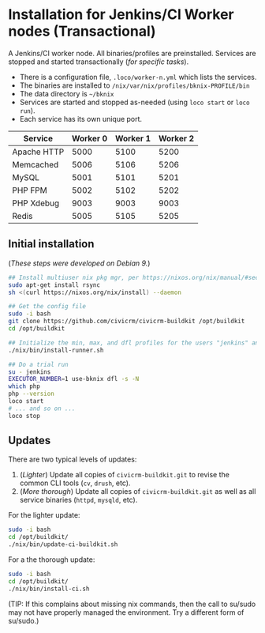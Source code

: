 # Installation for Jenkins/CI Worker nodes (Transactional)

A Jenkins/CI worker node. All binaries/profiles are preinstalled. Services are stopped and started transactionally (*for specific tasks*).

* There is a configuration file, `.loco/worker-n.yml` which lists the services.
* The binaries are installed to `/nix/var/nix/profiles/bknix-PROFILE/bin`
* The data directory is `~/bknix`
* Services are started and stopped as-needed (using `loco start` or `loco run`).
* Each service has its own unique port.

| Service     | Worker 0     | Worker 1     | Worker 2     |
|-------------|--------------|--------------|--------------|
| Apache HTTP | 5000         | 5100         | 5200         |
| Memcached   | 5006         | 5106         | 5206         |
| MySQL       | 5001         | 5101         | 5201         |
| PHP FPM     | 5002         | 5102         | 5202         |
| PHP Xdebug  | 9003         | 9003         | 9003         |
| Redis       | 5005         | 5105         | 5205         |

## Initial installation

(*These steps were developed on Debian 9.*)

```bash
## Install multiuser nix pkg mgr, per https://nixos.org/nix/manual/#sect-multi-user-installation
sudo apt-get install rsync
sh <(curl https://nixos.org/nix/install) --daemon

## Get the config file
sudo -i bash
git clone https://github.com/civicrm/civicrm-buildkit /opt/buildkit
cd /opt/buildkit

## Initialize the min, max, and dfl profiles for the users "jenkins" and "publisher"
./nix/bin/install-runner.sh

## Do a trial run
su - jenkins
EXECUTOR_NUMBER=1 use-bknix dfl -s -N
which php
php --version
loco start
# ... and so on ...
loco stop
```

## Updates

There are two typical levels of updates:

1. (*Lighter*) Update all copies of `civicrm-buildkit.git` to revise the common CLI tools (`cv`, `drush`, etc).
2. (*More thorough*) Update all copies of `civicrm-buildkit.git` as well as all service binaries (`httpd`, `mysqld`, etc).

For the lighter update:

```bash
sudo -i bash
cd /opt/buildkit/
./nix/bin/update-ci-buildkit.sh
```

For a the thorough update:

```bash
sudo -i bash
cd /opt/buildkit/
./nix/bin/install-ci.sh
```

(TIP: If this complains about missing nix commands, then the call to su/sudo may not have properly managed
the environment. Try a different form of su/sudo.)
